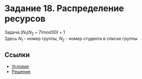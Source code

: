# Задание 18. Распределение ресурсов
Задача $(N_1(N_2 + 7) mod 30) + 1$  
Здесь $N_1$ - номер группы, $N_2$ - номер студента в списке группы

## Ссылки
 * [Условие](ResourceAllocation.pdf)
 * [Решение](task18.pdf)